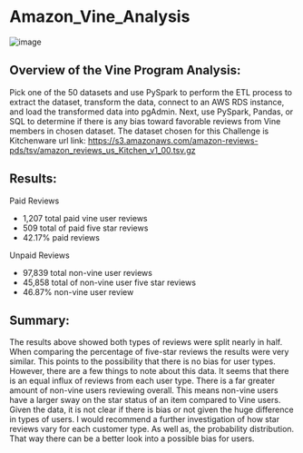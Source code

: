 # Amazon_Vine_Analysis
![image](https://user-images.githubusercontent.com/90425412/150731023-4625ace8-08b4-4773-900a-dafc0a813280.png)

## Overview of the Vine Program Analysis:

Pick one of the 50 datasets and use PySpark to perform the ETL process to extract the dataset, transform the data, connect to an AWS RDS instance, and load the transformed data into pgAdmin. Next, use PySpark, Pandas, or SQL to determine if there is any bias toward favorable reviews from Vine members in chosen dataset.
The dataset chosen for this Challenge is Kitchenware
url link: https://s3.amazonaws.com/amazon-reviews-pds/tsv/amazon_reviews_us_Kitchen_v1_00.tsv.gz

## Results:

Paid Reviews
- 1,207 total paid vine user reviews
- 509 total of paid five star reviews
- 42.17% paid reviews

Unpaid Reviews
- 97,839 total non-vine user reviews
- 45,858 total of non-vine user five star reviews
- 46.87% non-vine user review

## Summary:
The results above showed both types of reviews were split nearly in half. When comparing the percentage of five-star reviews the results were very similar. This points to the possibility that there is no bias for user types.
However, there are a few things to note about this data. It seems that there is an equal influx of reviews from each user type. There is a far greater amount of non-vine users reviewing overall. This means non-vine users have a larger sway on the star status of an item compared to Vine users.
Given the data, it is not clear if there is bias or not given the huge difference in types of users. I would recommend a further investigation of how star reviews vary for each customer type. As well as, the probability distribution. That way there can be a better look into a possible bias for users.
